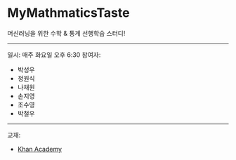 # MyMathmaticsTaste

머신러닝을 위한 수학 & 통계 선행학습 스터디!

- - -
일시: 매주 화요일 오후 6:30
참여자:
- 박성우
- 정원식
- 나채원
- 손지영
- 조수영
- 박철우
- - -

교재:
- [Khan Academy](https://www.khanacademy.org/math/linear-algebra/vectors-and-spaces#subspace-basis)

